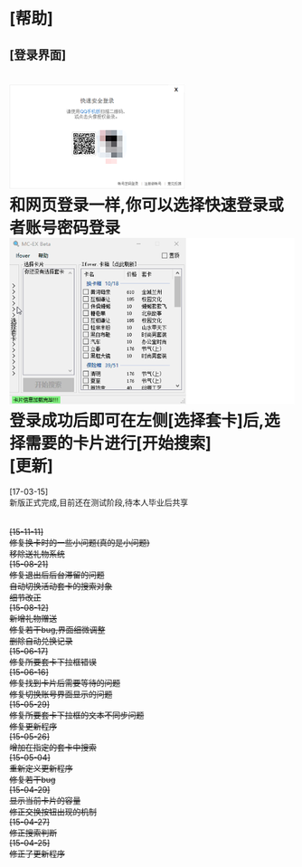 [帮助]
===
[登录界面]
---
![LoginFrm](https://github.com/Ifover/MC-EX/blob/master/Images/LoginFrm.png "登录窗口") <br>
和网页登录一样,你可以选择快速登录或者账号密码登录<br>
![exChangeNew](https://github.com/Ifover/MC-EX/blob/master/Images/exChangeNew.gif "演示")<br>
登录成功后即可在左侧[选择套卡]后,选择需要的卡片进行[开始搜索]<br>
[更新]
===
[17-03-15]<br>
新版正式完成,目前还在测试阶段,待本人毕业后共享<br>
<br>
<br>
~~[15-11-11]~~<br>
~~修复换卡时的一些小问题(真的是小问题)~~<br>
~~移除送礼物系统~~<br>
~~[15-08-21]~~<br>
~~修复退出后后台滞留的问题~~<br>
~~自动切换活动套卡的搜索对象~~<br> 
~~细节改正~~<br> 
~~[15-08-12]~~<br> 
~~新增礼物赠送~~<br> 
~~修复若干bug,界面细微调整~~<br> 
~~删除自动兑换记录~~<br> 
~~[15-06-17]~~<br> 
~~修复所要套卡下拉框错误~~<br> 
~~[15-06-16]~~<br> 
~~修复找到卡片后需要等待的问题~~<br> 
~~修复切换账号界面显示的问题~~<br> 
~~[15-05-29]~~<br> 
~~修复所要套卡下拉框的文本不同步问题~~<br> 
~~修复更新程序~~<br> 
~~[15-05-26]~~<br> 
~~增加在指定的套卡中搜索~~<br> 
~~[15-05-04]~~<br> 
~~重新定义更新程序~~<br> 
~~修复若干bug~~<br> 
~~[15-04-29]~~<br> 
~~显示当前卡片的容量~~<br> 
~~修正交换按钮出现的机制~~<br> 
~~[15-04-27]~~<br> 
~~修正搜索判断~~<br> 
~~[15-04-25]~~<br> 
~~修正了更新程序~~<br> 
